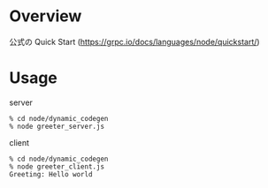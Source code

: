 # Overview

公式の Quick Start (https://grpc.io/docs/languages/node/quickstart/)

# Usage

server

```
% cd node/dynamic_codegen
% node greeter_server.js
```

client

```
% cd node/dynamic_codegen
% node greeter_client.js
Greeting: Hello world
```

